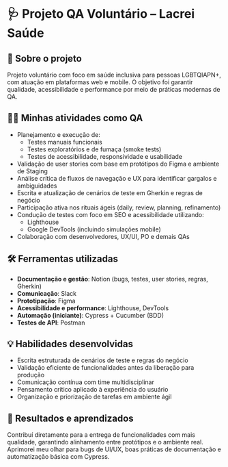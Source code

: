 # 🩺 Projeto QA Voluntário – Lacrei Saúde

## 📌 Sobre o projeto
Projeto voluntário com foco em saúde inclusiva para pessoas LGBTQIAPN+, com atuação em plataformas web e mobile. O objetivo foi garantir qualidade, acessibilidade e performance por meio de práticas modernas de QA.

## 👩‍💻 Minhas atividades como QA
- Planejamento e execução de:
  - Testes manuais funcionais
  - Testes exploratórios e de fumaça (smoke tests)
  - Testes de acessibilidade, responsividade e usabilidade
- Validação de user stories com base em protótipos do Figma e ambiente de Staging
- Análise crítica de fluxos de navegação e UX para identificar gargalos e ambiguidades
- Escrita e atualização de cenários de teste em Gherkin e regras de negócio
- Participação ativa nos rituais ágeis (daily, review, planning, refinamento)
- Condução de testes com foco em SEO e acessibilidade utilizando:
  - Lighthouse
  - Google DevTools (incluindo simulações mobile)
- Colaboração com desenvolvedores, UX/UI, PO e demais QAs

## 🛠️ Ferramentas utilizadas
- **Documentação e gestão**: Notion (bugs, testes, user stories, regras, Gherkin)
- **Comunicação**: Slack
- **Prototipação**: Figma
- **Acessibilidade e performance**: Lighthouse, DevTools
- **Automação (iniciante)**: Cypress + Cucumber (BDD)
- **Testes de API**: Postman

## 💡 Habilidades desenvolvidas
- Escrita estruturada de cenários de teste e regras do negócio
- Validação eficiente de funcionalidades antes da liberação para produção
- Comunicação contínua com time multidisciplinar
- Pensamento crítico aplicado à experiência do usuário
- Organização e priorização de tarefas em ambiente ágil

## 🚀 Resultados e aprendizados
Contribuí diretamente para a entrega de funcionalidades com mais qualidade, garantindo alinhamento entre protótipos e o ambiente real. Aprimorei meu olhar para bugs de UI/UX, boas práticas de documentação e automatização básica com Cypress.
